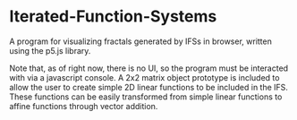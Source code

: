# Iterated-Function-Systems
A program for visualizing fractals generated by IFSs in browser, written using the p5.js library.

Note that, as of right now, there is no UI, so the program must be interacted with via a javascript console. A 2x2 matrix object prototype is included to allow the user to create simple 2D linear functions to be included in the IFS. These functions can be easily transformed from simple linear functions to affine functions through vector addition. 
